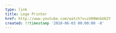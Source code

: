 ```yaml
---
type: link
title: Lego Printer
href: http://www.youtube.com/watch?v=zX09WnGU6ZY
created: !!timestamp '2010-06-03 00:00:00 -8'
---
```

